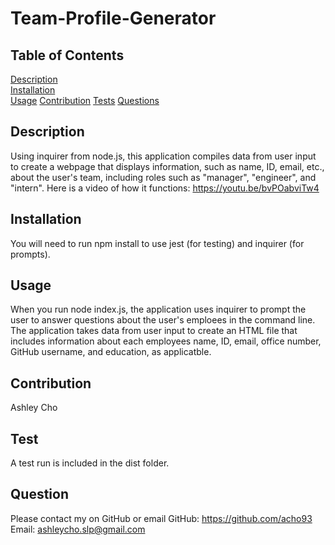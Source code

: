 # Team-Profile-Generator

## Table of Contents 
[Description](#description)  
[Installation](#installation)  
[Usage](#usage)
[Contribution](#contribution)
[Tests](#test)
[Questions](#question)

## Description
Using inquirer from node.js, this application compiles data from user input to create a webpage that displays information, such as name, ID, email, etc., about the user's team, including roles such as "manager", "engineer", and "intern". Here is a video of how it functions: https://youtu.be/bvPOabviTw4

## Installation
You will need to run npm install to use jest (for testing) and inquirer (for prompts).

## Usage
When you run node index.js, the application uses inquirer to prompt the user to answer questions about the user's emploees in the command line. 
The application takes data from user input to create an HTML file that includes information about each employees name, ID, email, office number, GitHub username, and education, as applicatble.

## Contribution
Ashley Cho

## Test
A test run is included in the dist folder.

## Question
Please contact my on GitHub or email
GitHub: https://github.com/acho93
Email: ashleycho.slp@gmail.com